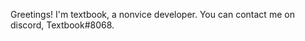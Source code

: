 Greetings! I'm textbook, a nonvice developer. You can contact me on discord, Textbook#8068.

<!---
textbookRP/textbookRP is a ✨ special ✨ repository because its `README.md` (this file) appears on your GitHub profile.
You can click the Preview link to take a look at your changes.
--->
